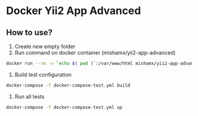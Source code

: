Docker Yii2 App Advanced
========================

How to use?
-----------

1. Create new empty folder 
1. Run command on docker container (mishamx/yii2-app-advanced)
```bash
docker run --rm -v `echo $( pwd )`:/var/www/html mishamx/yii2-app-advanced:latest /sbin/dockerize init
```
1. Build test configuration
```bash
docker-compose -f docker-compose-test.yml build
```
1. Run all tests
```bash
docker-compose -f docker-compose-test.yml up
```